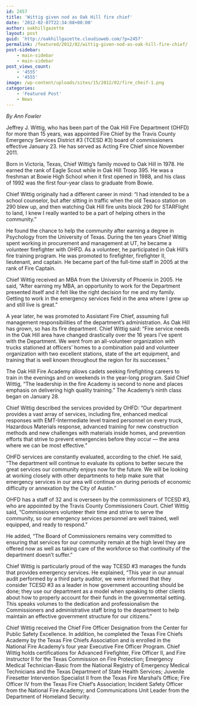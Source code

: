 ```yaml
---
id: 2457
title: 'Wittig given nod as Oak Hill fire chief'
date: '2012-02-07T22:34:08+00:00'
author: oakhillgazette
layout: post
guid: 'http://oakhillgazette.cloudioweb.com/?p=2457'
permalink: /featured/2012/02/wittig-given-nod-as-oak-hill-fire-chief/
post-sidebar:
    - main-sidebar
    - main-sidebar
post_views_count:
    - '4555'
    - '4555'
image: /wp-content/uploads/sites/15/2012/02/fire_cheif-1.png
categories:
    - 'Featured Post'
    - News
---
```


*By Ann Fowler*

Jeffrey J. Wittig, who has been part of the Oak Hill Fire Department (OHFD) for more than 15 years, was appointed Fire Chief by the Travis County Emergency Services District #3 (TCESD #3) board of commissioners effective January 23. He has served as Acting Fire Chief since November 2011.

Born in Victoria, Texas, Chief Wittig’s family moved to Oak Hill in 1978. He earned the rank of Eagle Scout while in Oak Hill Troop 395. He was a freshman at Bowie High School when it first opened in 1988, and his class of 1992 was the first four-year class to graduate from Bowie.

Chief Wittig originally had a different career in mind: “I had intended to be a school counselor, but after sitting in traffic when the old Texaco station on 290 blew up, and then watching Oak Hill fire units block 290 for STARFlight to land, I knew I really wanted to be a part of helping others in the community.”

He found the chance to help the community after earning a degree in Psychology from the University of Texas. During the ten years Chief Wittig spent working in procurement and management at UT, he became a volunteer firefighter with OHFD. As a volunteer, he participated in Oak Hill’s fire training program. He was promoted to firefighter, firefighter II, lieutenant, and captain. He became part of the full-time staff in 2005 at the rank of Fire Captain.

Chief Wittig received an MBA from the University of Phoenix in 2005. He said, “After earning my MBA, an opportunity to work for the Department presented itself and it felt like the right decision for me and my family. Getting to work in the emergency services field in the area where I grew up and still live is great.”

A year later, he was promoted to Assistant Fire Chief, assuming full management responsibilities of the department’s administration. As Oak Hill has grown, so has its fire department. Chief Wittig said: “Fire service needs in the Oak Hill area have changed drastically over the 16 years I’ve spent with the Department. We went from an all-volunteer organization with trucks stationed at officers’ homes to a combination paid and volunteer organization with two excellent stations, state of the art equipment, and training that is well known throughout the region for its successes.”

The Oak Hill Fire Academy allows cadets seeking firefighting careers to train in the evenings and on weekends in the year-long program. Said Chief Wittig, “The leadership in the fire Academy is second to none and places emphasis on delivering high quality training.” The Academy’s ninth class began on January 28.

Chief Wittig described the services provided by OHFD: “Our department provides a vast array of services, including fire, enhanced medical responses with EMT-Intermediate level trained personnel on every truck, Hazardous Materials response, advanced training for new construction methods and new challenges with materials inside homes, and prevention efforts that strive to prevent emergencies before they occur — the area where we can be most effective.”

OHFD services are constantly evaluated, according to the chief. He said, “The department will continue to evaluate its options to better secure the great services our community enjoys now for the future. We will be looking at working closely with other departments to help make sure that emergency services in our area will continue on during periods of economic difficulty or annexation by the City of Austin.”

OHFD has a staff of 32 and is overseen by the commissioners of TCESD #3, who are appointed by the Travis County Commissioners Court. Chief Wittig said, “Commissioners volunteer their time and strive to serve the community, so our emergency services personnel are well trained, well equipped, and ready to respond.”

He added, “The Board of Commissioners remains very committed to ensuring that services for our community remain at the high level they are offered now as well as taking care of the workforce so that continuity of the department doesn’t suffer.”

Chief Wittig is particularly proud of the way TCESD #3 manages the funds that provides emergency services. He explained, “This year in our annual audit performed by a third party auditor, we were informed that they consider TCESD #3 as a leader in how government accounting should be done; they use our department as a model when speaking to other clients about how to properly account for their funds in the governmental setting. This speaks volumes to the dedication and professionalism the Commissioners and administrative staff bring to the department to help maintain an effective government structure for our citizens.”

Chief Wittig received the Chief Fire Officer Designation from the Center for Public Safety Excellence. In addition, he completed the Texas Fire Chiefs Academy by the Texas Fire Chiefs Association and is enrolled in the National Fire Academy’s four year Executive Fire Officer Program. Chief Wittig holds certifications for Advanced Firefighter, Fire Officer II, and Fire Instructor II for the Texas Commission on Fire Protection; Emergency Medical Technician-Basic from the National Registry of Emergency Medical Technicians and the Texas Department of State Health Services; Juvenile Firesetter Intervention Specialist II from the Texas Fire Marshal’s Office; Fire Officer IV from the Texas Fire Chief’s Association; Incident Safety Officer from the National Fire Academy; and Communications Unit Leader from the Department of Homeland Security.